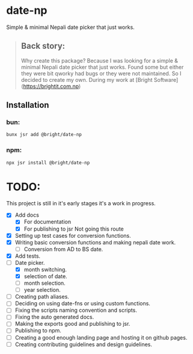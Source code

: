 # date-np
Simple & minimal Nepali date picker that just works.

> ## Back story:
> Why create this package?
> Because I was looking for a simple & minimal Nepali date picker that just works.
> Found some but either they were bit qworky had bugs or they were not maintained.
> So I decided to create my own. 
> During my work at [Bright Software] (https://brightit.com.np)

## Installation
### bun:
```bash
bunx jsr add @bright/date-np
```

### npm:
```bash
npx jsr install @bright/date-np
```

# TODO: 
This project is still in it's early stages it's a work in progress.
- [x] Add docs 
    - [x] For documentation 
    - [x] For publishing to jsr Not going this route 
- [x] Setting up test cases for conversion functions.
- [x] Writing basic conversion functions and making nepali date work.
    - [ ] Conversion from AD to BS date. 
- [x] Add tests.
- [ ] Date picker.
    - [x] month switching. 
    - [x] selection of date. 
    - [ ] month selection. 
    - [ ] year selection.
- [ ] Creating path aliases.
- [ ] Deciding on using date-fns or using custom functions.
- [ ] Fixing the scripts naming convention and scripts.
- [ ] Fixing the auto generated docs.
- [ ] Making the exports good and publishing to jsr.
- [ ] Publishing to npm.
- [ ] Creating a good enough landing page and hosting it on github pages.
- [ ] Creating contributing guidelines and design guidelines. 
